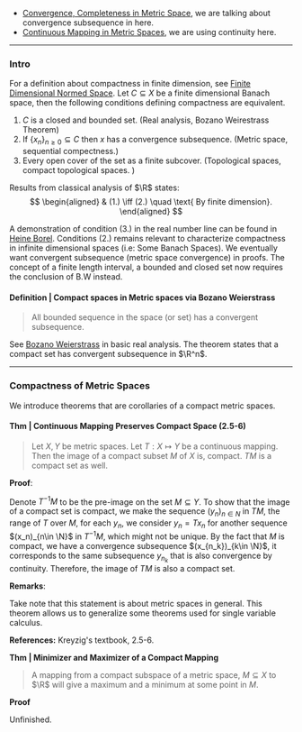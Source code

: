 - [Convergence, Completeness in Metric Space](Convergence,%20Completeness%20in%20Metric%20Space.md), we are talking about convergence subsequence in here. 
- [Continuous Mapping in Metric Spaces](Continuous%20Mapping%20in%20Metric%20Spaces.md), we are using continuity here. 

---
### **Intro**

For a definition about compactness in finite dimension, see [Finite Dimensional Normed Space](Finite%20Dimensional%20Normed%20Space.md). 
Let $C\subseteq X$ be a finite dimensional Banach space, then the following conditions defining compactness are equivalent. 
1. $C$ is a closed and bounded set. (Real analysis, Bozano Weirestrass Theorem)
2. If $\{x_n\}_{n \ge 0} \subseteq C$ then $x$ has a convergence subsequence. (Metric space, sequential compectness.)
3. Every open cover of the set as a finite subcover. (Topological spaces, compact topological spaces. )

Results from classical analysis of $\R$ states: 
$$
\begin{aligned}
    & (1.) \iff (2.) \quad \text{ By finite dimension}. 
\end{aligned}
$$ 

A demonstration of condition (3.) in the real number line can be found in [Heine Borel](../../MATH%20000%20Math%20Essential/Analysis/Heine%20Borel.md). 
Conditions (2.) remains relevant to characterize compactness in infinite dimensional spaces (i.e: Some Banach Spaces). 
We eventually want convergent subsequence (metric space convergence) in proofs. 
The concept of a finite length interval, a bounded and closed set now requires the conclusion of B.W instead. 



#### **Definition | Compact spaces in Metric spaces via Bozano Weierstrass**
> All bounded sequence in the space (or set) has a convergent subsequence. 

See [Bozano Weierstrass](../../MATH%20000%20Math%20Essential/Analysis/Bozano%20Weierstrass.md) in basic real analysis. 
The theorem states that a compact set has convergent subsequence in $\R^n$.


---
### **Compactness of Metric Spaces**

We introduce theorems that are corollaries of a compact metric spaces. 

#### **Thm | Continuous Mapping Preserves Compact Space (2.5-6)**
> Let $X, Y$ be metric spaces. Let $T: X \mapsto Y$ be a continuous mapping. Then the image of a compact subset $M$ of $X$ is, compact. $TM$ is a compact set as well. 

**Proof**: 

Denote $T^{-1}M$ to be the pre-image on the set $M\subseteq Y$. To show that the image of a compact set is compact, we make the sequence $(y_n)_{n\in N}$ in $TM$, the range of $T$ over $M$, for each $y_n$, we consider $y_n = Tx_n$ for another sequence $(x_n)_{n\in \N}$ in $T^{-1}M$, which might not be unique. By the fact that $M$ is compact, we have a convergence subsequence $(x_{n_k})_{k\in \N}$, it corresponds to the same subsequence $y_{n_k}$ that is also convergence by continuity. Therefore, the image of $TM$ is also a compact set. 

**Remarks**: 

Take note that this statement is about metric spaces in general. This theorem allows us to generalize some theorems used for single variable calculus. 

**References:** Kreyzig's textbook, 2.5-6. 

**Thm | Minimizer and Maximizer of a Compact Mapping**
> A mapping from a compact subspace of a metric space, $M\subseteq X$ to $\R$ will give a maximum and a minimum at some point in $M$. 

**Proof**

Unfinished. 

